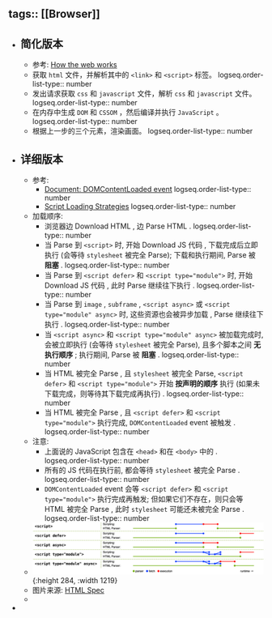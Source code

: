 tags:: [[Browser]]
---

- ## 简化版本
	- 参考: [How the web works](https://developer.mozilla.org/en-US/docs/Learn/Getting_started_with_the_web/How_the_Web_works#order_in_which_component_files_are_parsed)
	- 获取 `html` 文件，并解析其中的 `<link>` 和 `<script>` 标签。
	  logseq.order-list-type:: number
	- 发出请求获取 `css` 和 `javascript` 文件，解析  `css` 和 `javascript` 文件。
	  logseq.order-list-type:: number
	- 在内存中生成 `DOM` 和 `CSSOM` ，然后编译并执行 `JavaScript` 。
	  logseq.order-list-type:: number
	- 根据上一步的三个元素，渲染画面。
	  logseq.order-list-type:: number
- ## 详细版本
	- 参考:
		- [Document: DOMContentLoaded event](https://developer.mozilla.org/en-US/docs/Web/API/Document/DOMContentLoaded_event)
		  logseq.order-list-type:: number
		- [Script Loading Strategies](https://developer.mozilla.org/en-US/docs/Learn/JavaScript/First_steps/What_is_JavaScript#script_loading_strategies)
		  logseq.order-list-type:: number
	- 加载顺序:
		- 浏览器边 Download HTML , 边 Parse HTML .
		  logseq.order-list-type:: number
		- 当 Parse 到 `<script>` 时, 开始 Download JS 代码 , 下载完成后立即执行 (会等待 `stylesheet` 被完全 Parse); 下载和执行期间, Parse 被 **阻塞** .
		  logseq.order-list-type:: number
		- 当 Parse 到 `<script defer>` 和 `<script type="module">` 时, 开始 Download JS 代码 , 此时 Parse 继续往下执行 .
		  logseq.order-list-type:: number
		- 当 Parse 到 `image` , `subframe` , `<script async>` 或 `<script type="module" async>` 时, 这些资源也会被异步加载 , Parse 继续往下执行 .
		  logseq.order-list-type:: number
		- 当 `<script async>` 和 `<script type="module" async>` 被加载完成时, 会被立即执行 (会等待 `stylesheet` 被完全 Parse), 且多个脚本之间 **无执行顺序** ; 执行期间, Parse 被 **阻塞**  .
		  logseq.order-list-type:: number
		- 当 HTML 被完全 Parse , 且 `stylesheet` 被完全 Parse,  `<script defer>` 和 `<script type="module">` 开始 **按声明的顺序** 执行 (如果未下载完成，则等待其下载完成再执行) .
		  logseq.order-list-type:: number
		- 当 HTML 被完全 Parse , 且 `<script defer>` 和 `<script type="module">` 执行完成, `DOMContentLoaded` event 被触发 .
		  logseq.order-list-type:: number
	- 注意:
		- 上面说的 JavaScript 包含在 `<head>` 和在 `<body>` 中的 .
		  logseq.order-list-type:: number
		- 所有的 JS 代码在执行前, 都会等待 `stylesheet` 被完全 Parse .
		  logseq.order-list-type:: number
		- `DOMContentLoaded` event 会等 `<script defer>` 和 `<script type="module">` 执行完成再触发; 但如果它们不存在，则只会等 HTML 被完全 Parse , 此时 `stylesheet` 可能还未被完全 Parse .
		  logseq.order-list-type:: number
	- ![image.png](../assets/image_1705841158547_0.png){:height 284, :width 1219}
	- 图片来源: [HTML Spec](https://html.spec.whatwg.org/images/asyncdefer.svg)
	-
-